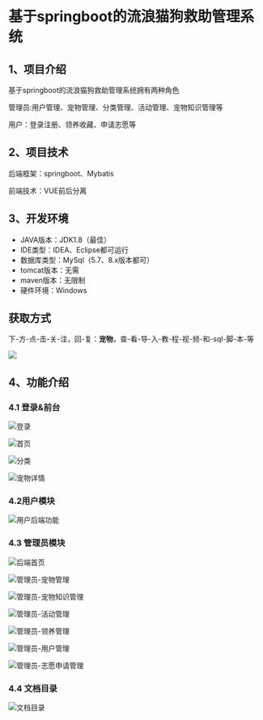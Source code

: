# 基于springboot的流浪猫狗救助管理系统



## 1、项目介绍

基于springboot的流浪猫狗救助管理系统拥有两种角色

管理员:用户管理、宠物管理、分类管理、活动管理、宠物知识管理等

用户：登录注册、领养收藏、申请志愿等

## 2、项目技术

后端框架：springboot、Mybatis

前端技术：VUE前后分离

## 3、开发环境

- JAVA版本：JDK1.8（最佳）
- IDE类型：IDEA、Eclipse都可运行
- 数据库类型：MySql（5.7、8.x版本都可） 
- tomcat版本：无需
- maven版本：无限制
- 硬件环境：Windows

## 获取方式
下-方-点-击-关-注，回-复：**宠物**，查-看-导-入-教-程-视-频-和-sql-脚-本-等

 ![](https://www.codeshop.fun/Typora-Images/202205281253739.png)
## 4、功能介绍

### 4.1 登录&前台

![登录](https://www.codeshop.fun/Typora-Images/202409102226991.jpg)

![首页](https://www.codeshop.fun/Typora-Images/202409102226980.jpg)

![分类](https://www.codeshop.fun/Typora-Images/202409102226769.jpg)

![宠物详情](https://www.codeshop.fun/Typora-Images/202409102226167.jpg)

### 4.2用户模块

![用户后端功能](https://www.codeshop.fun/Typora-Images/202409102225591.jpg)

### 4.3 管理员模块

![后端首页](https://www.codeshop.fun/Typora-Images/202409102226406.jpg)

![管理员-宠物管理](https://www.codeshop.fun/Typora-Images/202409102226909.jpg)

![管理员-宠物知识管理](https://www.codeshop.fun/Typora-Images/202409102226949.jpg)

![管理员-活动管理](https://www.codeshop.fun/Typora-Images/202409102226973.jpg)

![管理员-领养管理](https://www.codeshop.fun/Typora-Images/202409102226996.jpg)

![管理员-用户管理](https://www.codeshop.fun/Typora-Images/202409102226018.jpg)

![管理员-志愿申请管理](https://www.codeshop.fun/Typora-Images/202409102226037.jpg)

### 4.4 文档目录

![文档目录](https://www.codeshop.fun/Typora-Images/202409102225588.jpg)

